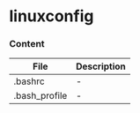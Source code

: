 # linuxconfig

### Content

|File         |Description|
|-------------|-----------|
|.bashrc      |-|
|.bash_profile|-|
